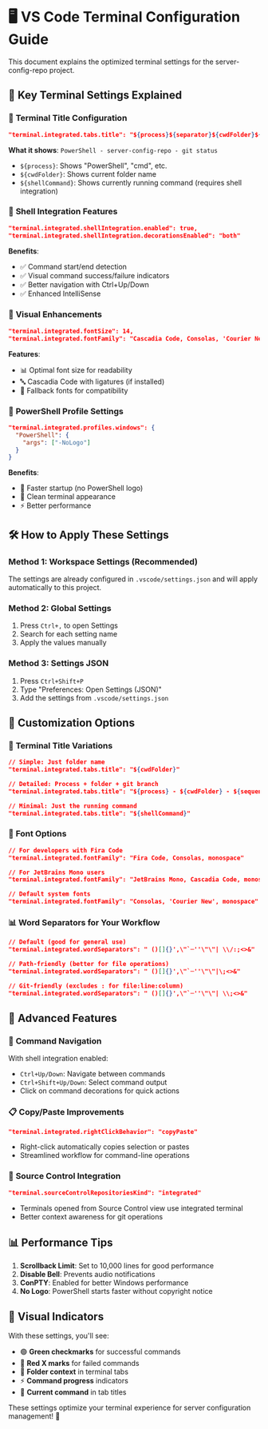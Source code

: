 # 🖥️ **VS Code Terminal Configuration Guide**

This document explains the optimized terminal settings for the server-config-repo project.

## 🎯 **Key Terminal Settings Explained**

### 📝 **Terminal Title Configuration**
```json
"terminal.integrated.tabs.title": "${process}${separator}${cwdFolder}${separator}${shellCommand}"
```
**What it shows**: `PowerShell - server-config-repo - git status`
- `${process}`: Shows "PowerShell", "cmd", etc.
- `${cwdFolder}`: Shows current folder name
- `${shellCommand}`: Shows currently running command (requires shell integration)

### 🚀 **Shell Integration Features**
```json
"terminal.integrated.shellIntegration.enabled": true,
"terminal.integrated.shellIntegration.decorationsEnabled": "both"
```
**Benefits**:
- ✅ Command start/end detection
- ✅ Visual command success/failure indicators
- ✅ Better navigation with Ctrl+Up/Down
- ✅ Enhanced IntelliSense

### 🎨 **Visual Enhancements**
```json
"terminal.integrated.fontSize": 14,
"terminal.integrated.fontFamily": "Cascadia Code, Consolas, 'Courier New', monospace"
```
**Features**:
- 📊 Optimal font size for readability
- 🔤 Cascadia Code with ligatures (if installed)
- 📱 Fallback fonts for compatibility

### 🔧 **PowerShell Profile Settings**
```json
"terminal.integrated.profiles.windows": {
  "PowerShell": {
    "args": ["-NoLogo"]
  }
}
```
**Benefits**:
- 🚀 Faster startup (no PowerShell logo)
- 🎯 Clean terminal appearance
- ⚡ Better performance

## 🛠️ **How to Apply These Settings**

### Method 1: Workspace Settings (Recommended)
The settings are already configured in `.vscode/settings.json` and will apply automatically to this project.

### Method 2: Global Settings
1. Press `Ctrl+,` to open Settings
2. Search for each setting name
3. Apply the values manually

### Method 3: Settings JSON
1. Press `Ctrl+Shift+P`
2. Type "Preferences: Open Settings (JSON)"
3. Add the settings from `.vscode/settings.json`

## 🎯 **Customization Options**

### 📝 **Terminal Title Variations**
```json
// Simple: Just folder name
"terminal.integrated.tabs.title": "${cwdFolder}"

// Detailed: Process + folder + git branch
"terminal.integrated.tabs.title": "${process} - ${cwdFolder} - ${sequence}"

// Minimal: Just the running command
"terminal.integrated.tabs.title": "${shellCommand}"
```

### 🎨 **Font Options**
```json
// For developers with Fira Code
"terminal.integrated.fontFamily": "Fira Code, Consolas, monospace"

// For JetBrains Mono users
"terminal.integrated.fontFamily": "JetBrains Mono, Cascadia Code, monospace"

// Default system fonts
"terminal.integrated.fontFamily": "Consolas, 'Courier New', monospace"
```

### 📊 **Word Separators for Your Workflow**
```json
// Default (good for general use)
"terminal.integrated.wordSeparators": " ()[]{}',\"`─''\"\"| \\/:;<>&"

// Path-friendly (better for file operations)
"terminal.integrated.wordSeparators": " ()[]{}',\"`─''\"\"|\;<>&"

// Git-friendly (excludes : for file:line:column)
"terminal.integrated.wordSeparators": " ()[]{}',\"`─''\"\"| \\;<>&"
```

## 🚀 **Advanced Features**

### 🎯 **Command Navigation**
With shell integration enabled:
- `Ctrl+Up/Down`: Navigate between commands
- `Ctrl+Shift+Up/Down`: Select command output
- Click on command decorations for quick actions

### 📋 **Copy/Paste Improvements**
```json
"terminal.integrated.rightClickBehavior": "copyPaste"
```
- Right-click automatically copies selection or pastes
- Streamlined workflow for command-line operations

### 🔧 **Source Control Integration**
```json
"terminal.sourceControlRepositoriesKind": "integrated"
```
- Terminals opened from Source Control view use integrated terminal
- Better context awareness for git operations

## 📊 **Performance Tips**

1. **Scrollback Limit**: Set to 10,000 lines for good performance
2. **Disable Bell**: Prevents audio notifications
3. **ConPTY**: Enabled for better Windows performance
4. **No Logo**: PowerShell starts faster without copyright notice

## 🎨 **Visual Indicators**

With these settings, you'll see:
- 🟢 **Green checkmarks** for successful commands
- 🔴 **Red X marks** for failed commands
- 📁 **Folder context** in terminal tabs
- ⚡ **Command progress** indicators
- 🎯 **Current command** in tab titles

These settings optimize your terminal experience for server configuration management! 🚀
